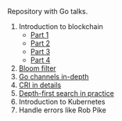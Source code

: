 Repository with Go talks.

1. Introduction to blockchain
	- [Part 1](http://talks.godoc.org/github.com/sashayakovtseva/talks/blockchain/intro1.slide)
	- [Part 2](http://talks.godoc.org/github.com/sashayakovtseva/talks/blockchain/intro2.slide)
	- [Part 3](http://talks.godoc.org/github.com/sashayakovtseva/talks/blockchain/intro3.slide)
	- [Part 4](http://talks.godoc.org/github.com/sashayakovtseva/talks/blockchain/intro4.slide)
2. [Bloom filter](http://talks.godoc.org/github.com/sashayakovtseva/talks/bloom-filter/bloom.slide)
3. [Go channels in-depth](http://talks.godoc.org/github.com/sashayakovtseva/talks/channel/channel.slide)
4. [CRI in details](http://talks.godoc.org/github.com/sashayakovtseva/talks/cri/cri.slide)
5. [Depth-first search in practice](http://talks.godoc.org/github.com/sashayakovtseva/talks/dfs/dfs.slide)
6. Introduction to Kubernetes
7. Handle errors like Rob Pike
